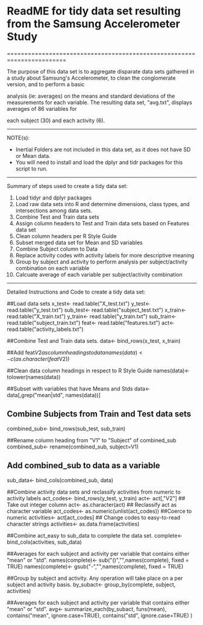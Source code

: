 # ReadME for tidy data set resulting from the Samsung Accelerometer Study
=======================================================================

The purpose of this data set is to aggregate disparate data sets gathered in a study about Samsung's Accelerometer, to clean the conglomerate version, and to perform a basic 

analysis (ie: averages) on the means and standard deviations of the measurements for each variable.  The resulting data set, "avg.txt", displays averages of 86 variables for 

each subject (30) and each activity (6).

-------------------------

NOTE(s):  
* Inertial Folders are not included in this data set, as it does not have SD or Mean data. 
* You will need to install and load the dplyr and tidr packages for this script to run.

-------------------------

Summary of steps used to create a tidy data set:

1) Load tidyr and dplyr packages
2) Load raw data sets into R and determine dimensions, class types, and intersections among data sets.
3) Combine Test and Train data sets
4) Assign column headers to Test and Train data sets based on Features data set
5) Clean column headers per R Style Guide
6) Subset merged data set for Mean and SD variables
7) Combine Subject column to Data
8) Replace activity codes with activity labels for more descriptive meaning
9) Group by subject and activity to perform analysis per subject/activity combination on each variable
10) Calcuate average of each variable per subject/activity combination

-------------------------

Detailed Instructions and Code to create a tidy data set:

##Load data sets
x_test<- read.table("X_test.txt")
y_test<- read.table("y_test.txt")
sub_test<- read.table("subject_test.txt")
x_train<- read.table("X_train.txt")
y_train<- read.table("y_train.txt")
sub_train<- read.table("subject_train.txt")
feat<- read.table("features.txt")
act<- read.table("activity_labels.txt")

##Combine Test and Train data sets.
data<- bind_rows(x_test, x_train)

##Add feat$V2 as column headings to data
names(data)<- c(as.character(feat$V2))

##Clean data column headings in respect to R Style Guide
names(data)<- tolower(names(data))

##Subset with variables that have Means and Stds
data<- data[,grep("mean|std", names(data))]

## Combine Subjects from Train and Test data sets
combined_sub<- bind_rows(sub_test, sub_train)

##Rename column heading from "V1" to "Subject" of combined_sub
combined_sub<- rename(combined_sub, subject=V1)

## Add combined_sub to data as a variable
sub_data<- bind_cols(combined_sub, data)

##Combine activity data sets and reclassify activities from numeric to activity labels
act_codes<- bind_rows(y_test, y_train)
act<- act[,"V2"] ## Take out integer column
act<- as.character(act) ## Reclassify act as character variable
act_codes<- as.numeric(unlist(act_codes)) ##Coerce to numeric
activities<- act[act_codes] ## Change codes to easy-to-read character strings
activities<- as.data.frame(activities)

##Combine act_easy to sub_data to complete the data set.
complete<- bind_cols(activities, sub_data)

##Averages for each subject and activity per variable that contains either "mean" or "std".
names(complete)<- sub("()","",names(complete), fixed = TRUE)
names(complete)<- gsub("-","",names(complete), fixed = TRUE)

##Group by subject and activity.  Any operation will take place on a per subject and activity basis.
by_subact<- group_by(complete, subject, activities)

##Averages for each subject and activity per variable that contains either "mean" or "std".
avg<- summarize_each(by_subact, 
                     funs(mean),
                     contains("mean", ignore.case=TRUE),
                     contains("std", ignore.case=TRUE)
)
